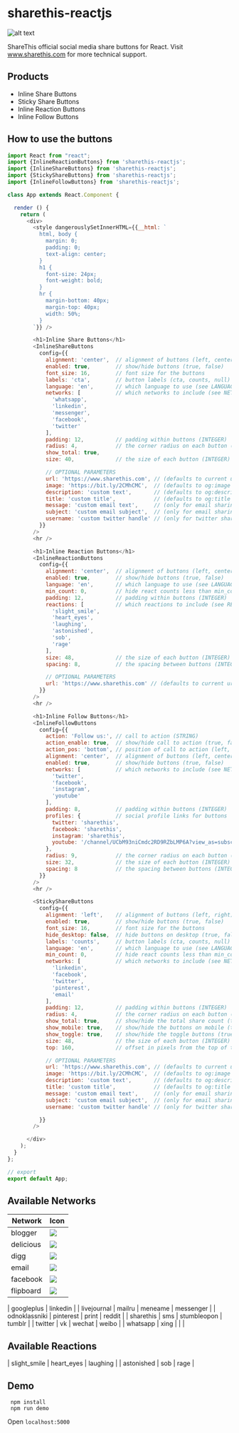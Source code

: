 # sharethis-reactjs 

![alt text][logo]

[logo]: https://s18955.pcdn.co/wp-content/uploads/2016/12/ShareThisLogo2x.png "ShareThis"

ShareThis official social media share buttons for React.
Visit www.sharethis.com for more technical support.


## Products

 - Inline Share Buttons
 - Sticky Share Buttons
 - Inline Reaction Buttons
 - Inline Follow Buttons

## How to use the buttons

```Javascript
import React from "react";
import {InlineReactionButtons} from 'sharethis-reactjs';
import {InlineShareButtons} from 'sharethis-reactjs';
import {StickyShareButtons} from 'sharethis-reactjs';
import {InlineFollowButtons} from 'sharethis-reactjs';

class App extends React.Component {

  render () {
    return (
      <div>
        <style dangerouslySetInnerHTML={{__html: `
          html, body {
            margin: 0;
            padding: 0;
            text-align: center;
          }
          h1 {
            font-size: 24px;
            font-weight: bold;
          }
          hr {
            margin-bottom: 40px;
            margin-top: 40px;
            width: 50%;
          }
        `}} />

        <h1>Inline Share Buttons</h1>
        <InlineShareButtons
          config={{
            alignment: 'center',  // alignment of buttons (left, center, right)
            enabled: true,        // show/hide buttons (true, false)
            font_size: 16,        // font size for the buttons
            labels: 'cta',        // button labels (cta, counts, null)
            language: 'en',       // which language to use (see LANGUAGES)
            networks: [           // which networks to include (see NETWORKS)
              'whatsapp',
              'linkedin',
              'messenger',
              'facebook',
              'twitter'
            ],
            padding: 12,          // padding within buttons (INTEGER)
            radius: 4,            // the corner radius on each button (INTEGER)
            show_total: true,
            size: 40,             // the size of each button (INTEGER)

            // OPTIONAL PARAMETERS
            url: 'https://www.sharethis.com', // (defaults to current url)
            image: 'https://bit.ly/2CMhCMC',  // (defaults to og:image or twitter:image)
            description: 'custom text',       // (defaults to og:description or twitter:description)
            title: 'custom title',            // (defaults to og:title or twitter:title)
            message: 'custom email text',     // (only for email sharing)
            subject: 'custom email subject',  // (only for email sharing)
            username: 'custom twitter handle' // (only for twitter sharing)
          }}
        />
        <hr />

        <h1>Inline Reaction Buttons</h1>
        <InlineReactionButtons
          config={{
            alignment: 'center',  // alignment of buttons (left, center, right)
            enabled: true,        // show/hide buttons (true, false)
            language: 'en',       // which language to use (see LANGUAGES)
            min_count: 0,         // hide react counts less than min_count (INTEGER)
            padding: 12,          // padding within buttons (INTEGER)
            reactions: [          // which reactions to include (see REACTIONS)
              'slight_smile',
              'heart_eyes',
              'laughing',
              'astonished',
              'sob',
              'rage'
            ],
            size: 48,             // the size of each button (INTEGER)
            spacing: 8,           // the spacing between buttons (INTEGER)

            // OPTIONAL PARAMETERS
            url: 'https://www.sharethis.com' // (defaults to current url)
          }}
        />
        <hr />

        <h1>Inline Follow Buttons</h1>
        <InlineFollowButtons
          config={{
            action: 'Follow us:', // call to action (STRING)
            action_enable: true,  // show/hide call to action (true, false)
            action_pos: 'bottom', // position of call to action (left, top, right)
            alignment: 'center',  // alignment of buttons (left, center, right)
            enabled: true,        // show/hide buttons (true, false)
            networks: [           // which networks to include (see NETWORKS)
              'twitter',
              'facebook',
              'instagram',
              'youtube'
            ],
            padding: 8,           // padding within buttons (INTEGER)
            profiles: {           // social profile links for buttons
              twitter: 'sharethis',
              facebook: 'sharethis',
              instagram: 'sharethis',
              youtube: '/channel/UCbM93niCmdc2RD9RZbLMP6A?view_as=subscriber'
            },
            radius: 9,            // the corner radius on each button (INTEGER)
            size: 32,             // the size of each button (INTEGER)
            spacing: 8            // the spacing between buttons (INTEGER)
          }}
        />
        <hr />

        <StickyShareButtons
          config={{
            alignment: 'left',    // alignment of buttons (left, right)
            enabled: true,        // show/hide buttons (true, false)
            font_size: 16,        // font size for the buttons
            hide_desktop: false,  // hide buttons on desktop (true, false)
            labels: 'counts',     // button labels (cta, counts, null)
            language: 'en',       // which language to use (see LANGUAGES)
            min_count: 0,         // hide react counts less than min_count (INTEGER)
            networks: [           // which networks to include (see NETWORKS)
              'linkedin',
              'facebook',
              'twitter',
              'pinterest',
              'email'
            ],
            padding: 12,          // padding within buttons (INTEGER)
            radius: 4,            // the corner radius on each button (INTEGER)
            show_total: true,     // show/hide the total share count (true, false)
            show_mobile: true,    // show/hide the buttons on mobile (true, false)
            show_toggle: true,    // show/hide the toggle buttons (true, false)
            size: 48,             // the size of each button (INTEGER)
            top: 160,             // offset in pixels from the top of the page

            // OPTIONAL PARAMETERS
            url: 'https://www.sharethis.com', // (defaults to current url)
            image: 'https://bit.ly/2CMhCMC',  // (defaults to og:image or twitter:image)
            description: 'custom text',       // (defaults to og:description or twitter:description)
            title: 'custom title',            // (defaults to og:title or twitter:title)
            message: 'custom email text',     // (only for email sharing)
            subject: 'custom email subject',  // (only for email sharing)
            username: 'custom twitter handle' // (only for twitter sharing)

          }}
        />

      </div>
    );
  }
};

// export
export default App;
```

## Available Networks

| Network | Icon  |
| ------- | ----- |
| blogger | ![](https://s3.amazonaws.com/sharethis-socialab-prod/ie8buttons/blogger_32.png) |
| delicious | ![](https://s3.amazonaws.com/sharethis-socialab-prod/ie8buttons/delicious.png)
| digg | ![](https://s3.amazonaws.com/sharethis-socialab-prod/ie8buttons/digg.png)
| email | ![](https://s3.amazonaws.com/sharethis-socialab-prod/ie8buttons/email.png)
| facebook | ![](https://s3.amazonaws.com/sharethis-socialab-prod/ie8buttons/facebook.png)
| flipboard | ![](https://s3.amazonaws.com/sharethis-socialab-prod/ie8buttons/flipboard.png)

| googleplus | linkedin |
| livejournal | mailru | meneame | messenger |
| odnoklassniki | pinterest | print | reddit |
| sharethis | sms | stumbleopon | tumblr |
| twitter | vk | wechat | weibo |
| whatsapp | xing | | |

## Available Reactions

| slight_smile | heart_eyes | laughing |
| astonished | sob | rage |

## Demo

```
 npm install
 npm run demo
```

  Open `localhost:5000`
  
